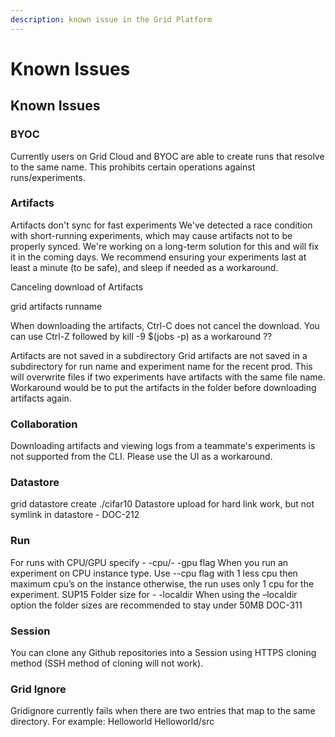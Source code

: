 ```yaml
---
description: known issue in the Grid Platform
---
```


# Known Issues

## Known Issues

### BYOC
Currently users on Grid Cloud and BYOC are able to create runs that resolve to the same name. This prohibits certain operations against runs/experiments. 

### Artifacts
Artifacts don't sync for fast experiments​
We've detected a race condition with short-running experiments, which may cause artifacts not to be properly synced. We're working on a long-term solution for this and will fix it in the coming days. We recommend ensuring your experiments last at least a minute (to be safe), and sleep if needed as a workaround. 

Canceling download of Artifacts

grid artifacts runname


When downloading the artifacts, Ctrl-C does not cancel the download. You can use Ctrl-Z followed  by kill -9 $(jobs -p) as a workaround ??

Artifacts are not saved in a subdirectory
Grid artifacts are not saved in a subdirectory for run name and experiment name for the recent prod. This will overwrite files if two experiments have artifacts with the same file name. Workaround would be to put the artifacts in the folder before downloading artifacts again.

### Collaboration
Downloading artifacts and viewing logs from a teammate's experiments is not supported from the CLI. Please use the UI as a workaround.

### Datastore
grid datastore create ./cifar10
Datastore upload for hard link work, but not symlink in datastore - DOC-212

### Run

For runs with CPU/GPU specify - -cpu/- -gpu flag
When you run an experiment on CPU instance type. Use --cpu flag with 1 less cpu then maximum cpu’s on the instance otherwise, the run uses only 1 cpu for the experiment. SUP15
Folder size for - -localdir 
When using the –localdir option the folder sizes are recommended to stay under 50MB DOC-311
### Session
You can clone any Github repositories into a Session using HTTPS cloning method (SSH method of cloning will not work).

### Grid Ignore
Gridignore currently fails when there are two entries that map to the same directory.
For example:
Helloworld
Helloworld/src

